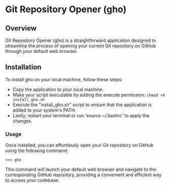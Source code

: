 # Git Repository Opener (gho)

## Overview

Git Repository Opener (gho) is a straightforward application designed to streamline the process of opening your current Git repository on GitHub through your default web browser.

## Installation

To install gho on your local machine, follow these steps:

- Copy the application to your local machine.
- Make your script executable by adding the execute permission:  `chmod +X install_gho.sh` 
- Execute the "install_gho.sh" script to ensure that the application is added to your system's PATH.
- Lastly, restart your terminal or run 'source ~/.bashrc' to apply the changes.

### Usage

Once installed, you can effortlessly open your Git repository on GitHub using the following command:  
```
>>> gho
```

This command will launch your default web browser and navigate to the corresponding GitHub repository, providing a convenient and efficient way to access your codebase.
